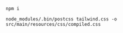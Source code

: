 
```
npm i
```

```
node_modules/.bin/postcss tailwind.css -o src/main/resources/css/compiled.css
```

